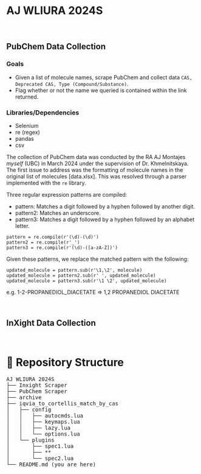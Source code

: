# AJ WLIURA 2024S

<br>

## PubChem Data Collection

### Goals

- Given a list of molecule names, scrape PubChem and collect data `CAS, Deprecated CAS, Type (Compound/Substance)`.
- Flag whether or not the name we queried is contained within the link returned.

### Libraries/Dependencies

- Selenium
- re (regex)
- pandas
- csv

The collection of PubChem data was conducted by the RA AJ Montajes _myself_ (UBC) in March 2024 under the supervision of Dr. Khmelnitskaya. The first issue to address was the formatting of molecule names in the original list of molecules [data.xlsx]. This was resolved through a parser implemented with the `re` library.

Three regular expression patterns are compiled:

- pattern: Matches a digit followed by a hyphen followed by another digit.
- pattern2: Matches an underscore.
- pattern3: Matches a digit followed by a hyphen followed by an alphabet letter.

```
pattern = re.compile(r'(\d)-(\d)')
pattern2 = re.compile(r'_')
pattern3 = re.compile(r'(\d)-([a-zA-Z])')
```

Given these patterns, we replace the matched pattern with the following:

```
updated_molecule = pattern.sub(r'\1,\2', molecule)
updated_molecule = pattern2.sub(r' ', updated_molecule)
updated_molecule = pattern3.sub(r'\1 \2', updated_molecule)
```

e.g. 1-2-PROPANEDIOL_DIACETATE => 1,2 PROPANEDIOL DIACETATE

<br>

## InXight Data Collection

<br>

# 📂 Repository Structure

<pre>
AJ WLIURA 2024S
├── Inxight Scraper 
├── PubChem Scraper 
├── archive
├── iqvia_to_cortellis_match_by_cas
│   ├── config
│   │   ├── autocmds.lua
│   │   ├── keymaps.lua
│   │   ├── lazy.lua
│   │   └── options.lua
│   └── plugins
│       ├── spec1.lua
│       ├── **
│       └── spec2.lua
└── README.md (you are here)
</pre>
